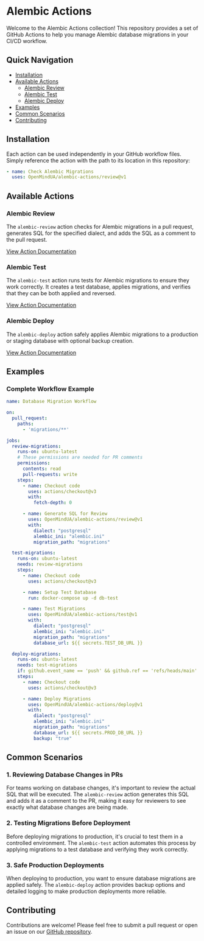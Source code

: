 # Alembic Actions

Welcome to the Alembic Actions collection! This repository provides a set of GitHub Actions to help you manage Alembic database migrations in your CI/CD workflow.

## Quick Navigation

- [Installation](#installation)
- [Available Actions](#available-actions)
  - [Alembic Review](#alembic-review)
  - [Alembic Test](#alembic-test)
  - [Alembic Deploy](#alembic-deploy)
- [Examples](#examples)
- [Common Scenarios](#common-scenarios)
- [Contributing](#contributing)

## Installation

Each action can be used independently in your GitHub workflow files. Simply reference the action with the path to its location in this repository:

```yaml
- name: Check Alembic Migrations
  uses: OpenMindUA/alembic-actions/review@v1
```

## Available Actions

### Alembic Review

The `alembic-review` action checks for Alembic migrations in a pull request, generates SQL for the specified dialect, and adds the SQL as a comment to the pull request.

[View Action Documentation](./review/README.md)

### Alembic Test

The `alembic-test` action runs tests for Alembic migrations to ensure they work correctly. It creates a test database, applies migrations, and verifies that they can be both applied and reversed.

[View Action Documentation](./test/README.md)

### Alembic Deploy

The `alembic-deploy` action safely applies Alembic migrations to a production or staging database with optional backup creation.

[View Action Documentation](./deploy/README.md)

## Examples

### Complete Workflow Example

```yaml
name: Database Migration Workflow

on:
  pull_request:
    paths:
      - 'migrations/**'

jobs:
  review-migrations:
    runs-on: ubuntu-latest
    # These permissions are needed for PR comments
    permissions:
      contents: read
      pull-requests: write
    steps:
      - name: Checkout code
        uses: actions/checkout@v3
        with:
          fetch-depth: 0

      - name: Generate SQL for Review
        uses: OpenMindUA/alembic-actions/review@v1
        with:
          dialect: "postgresql"
          alembic_ini: "alembic.ini"
          migration_path: "migrations"

  test-migrations:
    runs-on: ubuntu-latest
    needs: review-migrations
    steps:
      - name: Checkout code
        uses: actions/checkout@v3

      - name: Setup Test Database
        run: docker-compose up -d db-test

      - name: Test Migrations
        uses: OpenMindUA/alembic-actions/test@v1
        with:
          dialect: "postgresql"
          alembic_ini: "alembic.ini"
          migration_path: "migrations"
          database_url: ${{ secrets.TEST_DB_URL }}

  deploy-migrations:
    runs-on: ubuntu-latest
    needs: test-migrations
    if: github.event_name == 'push' && github.ref == 'refs/heads/main'
    steps:
      - name: Checkout code
        uses: actions/checkout@v3

      - name: Deploy Migrations
        uses: OpenMindUA/alembic-actions/deploy@v1
        with:
          dialect: "postgresql"
          alembic_ini: "alembic.ini"
          migration_path: "migrations"
          database_url: ${{ secrets.PROD_DB_URL }}
          backup: "true"
```

## Common Scenarios

### 1. Reviewing Database Changes in PRs

For teams working on database changes, it's important to review the actual SQL that will be executed. The `alembic-review` action generates this SQL and adds it as a comment to the PR, making it easy for reviewers to see exactly what database changes are being made.

### 2. Testing Migrations Before Deployment

Before deploying migrations to production, it's crucial to test them in a controlled environment. The `alembic-test` action automates this process by applying migrations to a test database and verifying they work correctly.

### 3. Safe Production Deployments

When deploying to production, you want to ensure database migrations are applied safely. The `alembic-deploy` action provides backup options and detailed logging to make production deployments more reliable.

## Contributing

Contributions are welcome! Please feel free to submit a pull request or open an issue on our [GitHub repository](https://github.com/OpenMindUA/alembic-actions).